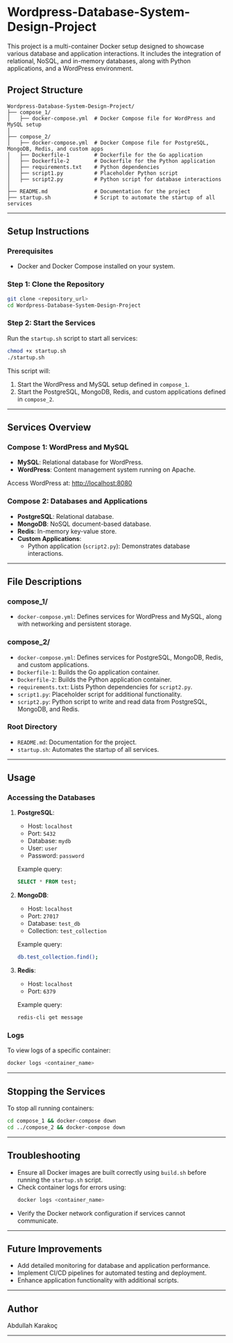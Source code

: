 # Wordpress-Database-System-Design-Project

This project is a multi-container Docker setup designed to showcase various database and application interactions. It includes the integration of relational, NoSQL, and in-memory databases, along with Python applications, and a WordPress environment.

## Project Structure

```
Wordpress-Database-System-Design-Project/
├── compose_1/
│   ├── docker-compose.yml  # Docker Compose file for WordPress and MySQL setup
│
├── compose_2/
│   ├── docker-compose.yml  # Docker Compose file for PostgreSQL, MongoDB, Redis, and custom apps
│   ├── Dockerfile-1        # Dockerfile for the Go application
│   ├── Dockerfile-2        # Dockerfile for the Python application
│   ├── requirements.txt    # Python dependencies
│   ├── script1.py          # Placeholder Python script
│   ├── script2.py          # Python script for database interactions
│
├── README.md               # Documentation for the project
├── startup.sh              # Script to automate the startup of all services
```

---

## Setup Instructions

### Prerequisites

- Docker and Docker Compose installed on your system.

### Step 1: Clone the Repository

```bash
git clone <repository_url>
cd Wordpress-Database-System-Design-Project
```

### Step 2: Start the Services

Run the `startup.sh` script to start all services:

```bash
chmod +x startup.sh
./startup.sh
```

This script will:

1. Start the WordPress and MySQL setup defined in `compose_1`.
2. Start the PostgreSQL, MongoDB, Redis, and custom applications defined in `compose_2`.

---

## Services Overview

### Compose 1: WordPress and MySQL

- **MySQL**: Relational database for WordPress.
- **WordPress**: Content management system running on Apache.

Access WordPress at: [http://localhost:8080](http://localhost:8080)

### Compose 2: Databases and Applications

- **PostgreSQL**: Relational database.
- **MongoDB**: NoSQL document-based database.
- **Redis**: In-memory key-value store.
- **Custom Applications**:
  - Python application (`script2.py`): Demonstrates database interactions.

---

## File Descriptions

### compose\_1/

- `docker-compose.yml`: Defines services for WordPress and MySQL, along with networking and persistent storage.

### compose\_2/

- `docker-compose.yml`: Defines services for PostgreSQL, MongoDB, Redis, and custom applications.
- `Dockerfile-1`: Builds the Go application container.
- `Dockerfile-2`: Builds the Python application container.
- `requirements.txt`: Lists Python dependencies for `script2.py`.
- `script1.py`: Placeholder script for additional functionality.
- `script2.py`: Python script to write and read data from PostgreSQL, MongoDB, and Redis.

### Root Directory

- `README.md`: Documentation for the project.
- `startup.sh`: Automates the startup of all services.

---

## Usage

### Accessing the Databases

1. **PostgreSQL**:

   - Host: `localhost`
   - Port: `5432`
   - Database: `mydb`
   - User: `user`
   - Password: `password`

   Example query:

   ```sql
   SELECT * FROM test;
   ```

2. **MongoDB**:

   - Host: `localhost`
   - Port: `27017`
   - Database: `test_db`
   - Collection: `test_collection`

   Example query:

   ```bash
   db.test_collection.find();
   ```

3. **Redis**:

   - Host: `localhost`
   - Port: `6379`

   Example query:

   ```bash
   redis-cli get message
   ```

### Logs

To view logs of a specific container:

```bash
docker logs <container_name>
```

---

## Stopping the Services

To stop all running containers:

```bash
cd compose_1 && docker-compose down
cd ../compose_2 && docker-compose down
```

---

## Troubleshooting

- Ensure all Docker images are built correctly using `build.sh` before running the `startup.sh` script.
- Check container logs for errors using:
  ```bash
  docker logs <container_name>
  ```
- Verify the Docker network configuration if services cannot communicate.

---

## Future Improvements

- Add detailed monitoring for database and application performance.
- Implement CI/CD pipelines for automated testing and deployment.
- Enhance application functionality with additional scripts.

---

## Author

Abdullah Karakoç

---
